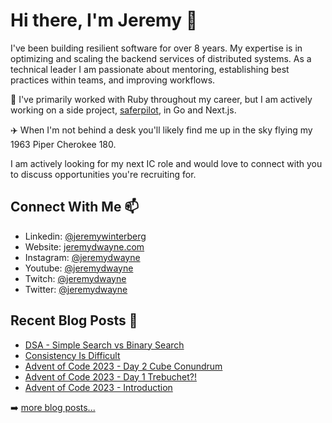 # Hi there, I'm Jeremy 👋

I've been building resilient software for over 8 years. My expertise is in optimizing and scaling the backend services of distributed systems. As a technical leader I am passionate about mentoring, establishing best practices within teams, and improving workflows. 

🔭 I've primarily worked with Ruby throughout my career, but I am actively working on a side project, [saferpilot](https://www.github.com/jeremydwayne/safer-pilot), in Go and Next.js.

✈️ When I'm not behind a desk you'll likely find me up in the sky flying my 1963 Piper Cherokee 180.

I am actively looking for my next IC role and would love to connect with you to discuss opportunities you're recruiting for.

## Connect With Me 📫 
- Linkedin: [@jeremywinterberg](https://www.linkedin.com/in/jeremywinterberg)
- Website: [jeremydwayne.com](https://www.jeremydwayne.com/)
- Instagram: [@jeremydwayne](https://www.instagram.com/jeremydwayne)
- Youtube: [@jeremydwayne](https://www.youtube.com/jeremydwayne)
- Twitch: [@jeremydwayne](https://www.twitch.com/jeremydwayne)
- Twitter: [@jeremydwayne](https://www.twitter.com/jeremydwayne)

## Recent Blog Posts 📝
<!-- BLOG-POST-LIST:START -->
- [DSA - Simple Search vs Binary Search](https://www.jeremywinterberg.com/p/dsa-simple-search-vs-binary-search)
- [Consistency Is Difficult](https://www.jeremywinterberg.com/p/consistency-is-difficult)
- [Advent of Code 2023 - Day 2 Cube Conundrum](https://www.jeremywinterberg.com/p/advent-of-code-2023-day-2)
- [Advent of Code 2023 - Day 1 Trebuchet?!](https://www.jeremywinterberg.com/p/advent-of-code-2023-day-1)
- [Advent of Code 2023 - Introduction](https://www.jeremywinterberg.com/p/advent-of-code-2023-introduction)
<!-- BLOG-POST-LIST:END -->
➡️ [more  blog posts...](https://www.jeremywinterberg.com/)

<!--
**JeremyDwayne/JeremyDwayne** is a ✨ _special_ ✨ repository because its `README.md` (this file) appears on your GitHub profile.

Here are some ideas to get you started:

- 🔭 I’m currently working on ...
- 🌱 I’m currently learning ...
- 👯 I’m looking to collaborate on ...
- 🤔 I’m looking for help with ...
- 💬 Ask me about ...
- 📫 How to reach me: ...
- 😄 Pronouns: ...
- ⚡ Fun fact: ...
-->
